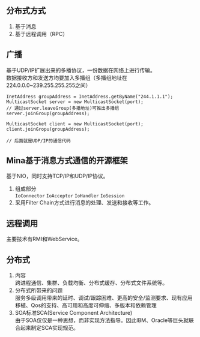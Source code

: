 ﻿## 分布式方式
1. 基于消息
2. 基于远程调用（RPC）

## 广播
基于UDP/IP扩展出来的多播协议，一份数据在网络上进行传输。<br/>
数据接收方和发送方均要加入多播组（多播组地址在224.0.0.0~239.255.255.255之间）<br/>
````
InetAddress groupAddress = InetAddress.getByName("244.1.1.1");
MulticastSocket server = new MulticastSocket(port);
// 通过server.leaveGroup(多播地址)可推出多播组
server.joinGroup(groupAddress);

MulticastSocket client = new MulticastSocket(port);
client.joinGropu(groupAddress);

// 后面就是UDP/IP的通信代码
````

## Mina基于消息方式通信的开源框架
基于NIO，同时支持TCP/IP和UDP/IP协议。<br/>
1. 组成部分<br/>
`IoConnector`
`IoAcceptor`
`IoHandler`
`IoSession`
2. 采用Filter Chain方式进行消息的处理、发送和接收等工作。<br/>

## 远程调用
主要技术有RMI和WebService。<br/>

## 分布式
1. 内容<Br/>
跨进程通信、集群、负载均衡、分布式缓存、分布式文件系统等。<br/>
2. 分布式所带来的问题<Br/>
服务多级调用带来的延时、调试/跟踪困难、更高的安全/监测要求、现有应用移植、Qos的支持、高可用和高度可伸缩、多版本和依赖管理<br/>
3. SOA标准SCA(Service Component Architecture)<br/>
  由于SOA仅仅是一种思想，而非实现方法指导。因此IBM、Oracle等巨头就联合起来制定SCA实现规范。<br/>

